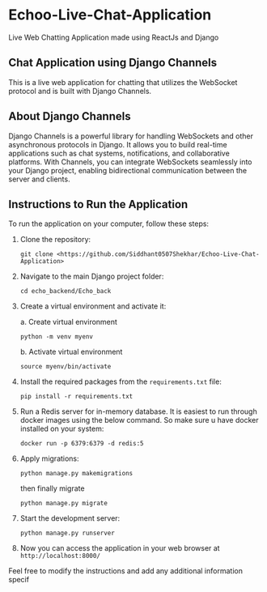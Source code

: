 # Echoo-Live-Chat-Application
Live Web Chatting Application made using ReactJs and Django

## Chat Application using Django Channels

This is a live web application for chatting that utilizes the WebSocket protocol and is built with Django Channels.

## About Django Channels

Django Channels is a powerful library for handling WebSockets and other asynchronous protocols in Django. It allows you to build real-time applications such as chat systems, notifications, and collaborative platforms. With Channels, you can integrate WebSockets seamlessly into your Django project, enabling bidirectional communication between the server and clients.

## Instructions to Run the Application

To run the application on your computer, follow these steps:

1. Clone the repository:

   ```
   git clone <https://github.com/Siddhant0507Shekhar/Echoo-Live-Chat-Application>
   ```


3. Navigate to the main Django project folder:
   ```
   cd echo_backend/Echo_back
   ```

4. Create a virtual environment and activate it:
   
     a.  Create virtual environment
   
   ```
   python -m venv myenv
   ```

     b.  Activate virtual environment
   
   ```
   source myenv/bin/activate
   ```

5. Install the required packages from the `requirements.txt` file:
   
   ```
   pip install -r requirements.txt
   ```

7. Run a Redis server for in-memory database. It is easiest to run through docker images using the below command. So make sure u have docker installed on your system:
   
      ```
      docker run -p 6379:6379 -d redis:5
      ```

8. Apply migrations:
   
      ```
      python manage.py makemigrations
      ```
      
   then finally migrate
   
      ```
      python manage.py migrate
      ```

10. Start the development server:
    
      ```
      python manage.py runserver
      ```

12. Now you can access the application in your web browser at `http://localhost:8000/`


Feel free to modify the instructions and add any additional information specif
